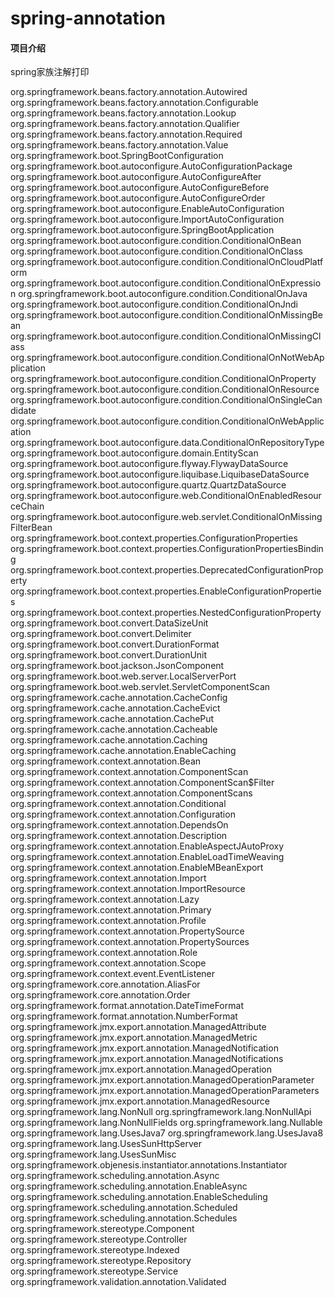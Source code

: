# spring-annotation

#### 项目介绍

spring家族注解打印

org.springframework.beans.factory.annotation.Autowired
org.springframework.beans.factory.annotation.Configurable
org.springframework.beans.factory.annotation.Lookup
org.springframework.beans.factory.annotation.Qualifier
org.springframework.beans.factory.annotation.Required
org.springframework.beans.factory.annotation.Value
org.springframework.boot.SpringBootConfiguration
org.springframework.boot.autoconfigure.AutoConfigurationPackage
org.springframework.boot.autoconfigure.AutoConfigureAfter
org.springframework.boot.autoconfigure.AutoConfigureBefore
org.springframework.boot.autoconfigure.AutoConfigureOrder
org.springframework.boot.autoconfigure.EnableAutoConfiguration
org.springframework.boot.autoconfigure.ImportAutoConfiguration
org.springframework.boot.autoconfigure.SpringBootApplication
org.springframework.boot.autoconfigure.condition.ConditionalOnBean
org.springframework.boot.autoconfigure.condition.ConditionalOnClass
org.springframework.boot.autoconfigure.condition.ConditionalOnCloudPlatform
org.springframework.boot.autoconfigure.condition.ConditionalOnExpression
org.springframework.boot.autoconfigure.condition.ConditionalOnJava
org.springframework.boot.autoconfigure.condition.ConditionalOnJndi
org.springframework.boot.autoconfigure.condition.ConditionalOnMissingBean
org.springframework.boot.autoconfigure.condition.ConditionalOnMissingClass
org.springframework.boot.autoconfigure.condition.ConditionalOnNotWebApplication
org.springframework.boot.autoconfigure.condition.ConditionalOnProperty
org.springframework.boot.autoconfigure.condition.ConditionalOnResource
org.springframework.boot.autoconfigure.condition.ConditionalOnSingleCandidate
org.springframework.boot.autoconfigure.condition.ConditionalOnWebApplication
org.springframework.boot.autoconfigure.data.ConditionalOnRepositoryType
org.springframework.boot.autoconfigure.domain.EntityScan
org.springframework.boot.autoconfigure.flyway.FlywayDataSource
org.springframework.boot.autoconfigure.liquibase.LiquibaseDataSource
org.springframework.boot.autoconfigure.quartz.QuartzDataSource
org.springframework.boot.autoconfigure.web.ConditionalOnEnabledResourceChain
org.springframework.boot.autoconfigure.web.servlet.ConditionalOnMissingFilterBean
org.springframework.boot.context.properties.ConfigurationProperties
org.springframework.boot.context.properties.ConfigurationPropertiesBinding
org.springframework.boot.context.properties.DeprecatedConfigurationProperty
org.springframework.boot.context.properties.EnableConfigurationProperties
org.springframework.boot.context.properties.NestedConfigurationProperty
org.springframework.boot.convert.DataSizeUnit
org.springframework.boot.convert.Delimiter
org.springframework.boot.convert.DurationFormat
org.springframework.boot.convert.DurationUnit
org.springframework.boot.jackson.JsonComponent
org.springframework.boot.web.server.LocalServerPort
org.springframework.boot.web.servlet.ServletComponentScan
org.springframework.cache.annotation.CacheConfig
org.springframework.cache.annotation.CacheEvict
org.springframework.cache.annotation.CachePut
org.springframework.cache.annotation.Cacheable
org.springframework.cache.annotation.Caching
org.springframework.cache.annotation.EnableCaching
org.springframework.context.annotation.Bean
org.springframework.context.annotation.ComponentScan
org.springframework.context.annotation.ComponentScan$Filter
org.springframework.context.annotation.ComponentScans
org.springframework.context.annotation.Conditional
org.springframework.context.annotation.Configuration
org.springframework.context.annotation.DependsOn
org.springframework.context.annotation.Description
org.springframework.context.annotation.EnableAspectJAutoProxy
org.springframework.context.annotation.EnableLoadTimeWeaving
org.springframework.context.annotation.EnableMBeanExport
org.springframework.context.annotation.Import
org.springframework.context.annotation.ImportResource
org.springframework.context.annotation.Lazy
org.springframework.context.annotation.Primary
org.springframework.context.annotation.Profile
org.springframework.context.annotation.PropertySource
org.springframework.context.annotation.PropertySources
org.springframework.context.annotation.Role
org.springframework.context.annotation.Scope
org.springframework.context.event.EventListener
org.springframework.core.annotation.AliasFor
org.springframework.core.annotation.Order
org.springframework.format.annotation.DateTimeFormat
org.springframework.format.annotation.NumberFormat
org.springframework.jmx.export.annotation.ManagedAttribute
org.springframework.jmx.export.annotation.ManagedMetric
org.springframework.jmx.export.annotation.ManagedNotification
org.springframework.jmx.export.annotation.ManagedNotifications
org.springframework.jmx.export.annotation.ManagedOperation
org.springframework.jmx.export.annotation.ManagedOperationParameter
org.springframework.jmx.export.annotation.ManagedOperationParameters
org.springframework.jmx.export.annotation.ManagedResource
org.springframework.lang.NonNull
org.springframework.lang.NonNullApi
org.springframework.lang.NonNullFields
org.springframework.lang.Nullable
org.springframework.lang.UsesJava7
org.springframework.lang.UsesJava8
org.springframework.lang.UsesSunHttpServer
org.springframework.lang.UsesSunMisc
org.springframework.objenesis.instantiator.annotations.Instantiator
org.springframework.scheduling.annotation.Async
org.springframework.scheduling.annotation.EnableAsync
org.springframework.scheduling.annotation.EnableScheduling
org.springframework.scheduling.annotation.Scheduled
org.springframework.scheduling.annotation.Schedules
org.springframework.stereotype.Component
org.springframework.stereotype.Controller
org.springframework.stereotype.Indexed
org.springframework.stereotype.Repository
org.springframework.stereotype.Service
org.springframework.validation.annotation.Validated